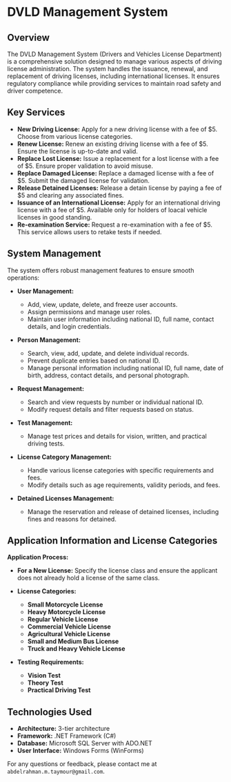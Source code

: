 # DVLD Management System

Overview
--------

The DVLD Management System (Drivers and Vehicles License Department) is a comprehensive solution designed to manage various aspects of driving license administration. The system handles the issuance, renewal, and replacement of driving licenses, including international licenses. It ensures regulatory compliance while providing services to maintain road safety and driver competence.

## Key Services

-   **New Driving License:** Apply for a new driving license with a fee of $5. Choose from various license categories.
-   **Renew License:** Renew an existing driving license with a fee of $5. Ensure the license is up-to-date and valid.
-   **Replace Lost License:** Issue a replacement for a lost license with a fee of $5. Ensure proper validation to avoid misuse.
-   **Replace Damaged License:** Replace a damaged license with a fee of $5. Submit the damaged license for validation.
-   **Release Detained Licenses:** Release a detain license by paying a fee of $5 and clearing any associated fines.
-   **Issuance of an International License:** Apply for an international driving license with a fee of $5. Available only for holders of loacal vehicle licenses in good standing.
-   **Re-examination Service:** Request a re-examination with a fee of $5. This service allows users to retake tests if needed.

## System Management

The system offers robust management features to ensure smooth operations:

-   **User Management:**

    -   Add, view, update, delete, and freeze user accounts.
    -   Assign permissions and manage user roles.
    -   Maintain user information including national ID, full name, contact details, and login credentials.
-   **Person Management:**

    -   Search, view, add, update, and delete individual records.
    -   Prevent duplicate entries based on national ID.
    -   Manage personal information including national ID, full name, date of birth, address, contact details, and personal photograph.
-   **Request Management:**

    -   Search and view requests by number or individual national ID.
    -   Modify request details and filter requests based on status.
-   **Test Management:**

    -   Manage test prices and details for vision, written, and practical driving tests.
-   **License Category Management:**

    -   Handle various license categories with specific requirements and fees.
    -   Modify details such as age requirements, validity periods, and fees.
-   **Detained Licenses Management:**

    -   Manage the reservation and release of detained licenses, including fines and reasons for detained.

## Application Information and License Categories

**Application Process:**

-   **For a New License:** Specify the license class and ensure the applicant does not already hold a license of the same class.
-   **License Categories:**
    -   **Small Motorcycle License**
    -   **Heavy Motorcycle License**
    -   **Regular Vehicle License**
    -   **Commercial Vehicle License**
    -   **Agricultural Vehicle License**
    -   **Small and Medium Bus License**
    -   **Truck and Heavy Vehicle License**

-   **Testing Requirements:**
    -   **Vision Test**
    -   **Theory Test**
    -   **Practical Driving Test**

## Technologies Used
- **Architecture:** 3-tier architecture
- **Framework:** .NET Framework (C#)
- **Database:** Microsoft SQL Server with ADO.NET
- **User Interface:** Windows Forms (WinForms)

For any questions or feedback, please contact me at `abdelrahman.m.taymour@gmail.com`.

